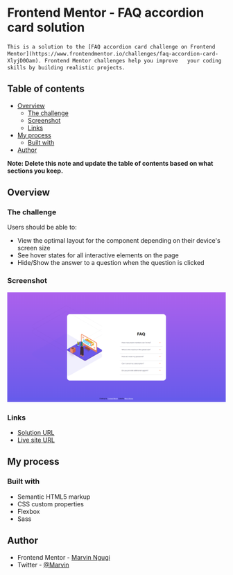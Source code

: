 # Frontend Mentor - FAQ accordion card solution

    This is a solution to the [FAQ accordion card challenge on Frontend Mentor](https://www.frontendmentor.io/challenges/faq-accordion-card-XlyjD0Oam). Frontend Mentor challenges help you improve   your coding skills by building realistic projects. 

## Table of contents

- [Overview](#overview)
  - [The challenge](#the-challenge)
  - [Screenshot](#screenshot)
  - [Links](#links)
- [My process](#my-process)
  - [Built with](#built-with)
- [Author](#author)

**Note: Delete this note and update the table of contents based on what sections you keep.**

## Overview

### The challenge

Users should be able to:

- View the optimal layout for the component depending on their device's screen size
- See hover states for all interactive elements on the page
- Hide/Show the answer to a question when the question is clicked

### Screenshot

![FAQ accordion card solution Screenshot](https://github.com/phoenix-mkay/faq-accordion-card/blob/main/images/faq-accordion-screenshot.png)

### Links

- [Solution URL](https://github.com/phoenix-mkay/faq-accordion-card)
- [Live site URL](https://guileless-pavlova-583ba0.netlify.app/)

## My process

### Built with

- Semantic HTML5 markup
- CSS custom properties
- Flexbox
- Sass

## Author

- Frontend Mentor - [Marvin Ngugi](https://www.frontendmentor.io/profile/phoenix-mkay)
- Twitter - [@Marvin](https://www.twitter.com/Marvin00199204)

